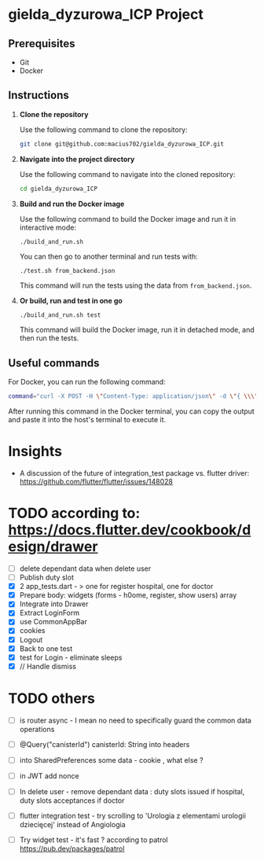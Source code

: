 # gielda_dyzurowa_ICP Project

## Prerequisites

- Git
- Docker

## Instructions

1. **Clone the repository**

    Use the following command to clone the repository:

    ```bash
    git clone git@github.com:macius702/gielda_dyzurowa_ICP.git
    ```

2. **Navigate into the project directory**

    Use the following command to navigate into the cloned repository:

    ```bash
    cd gielda_dyzurowa_ICP
    ```

3. **Build and run the Docker image**

    Use the following command to build the Docker image and run it in interactive mode:

    ```bash
    ./build_and_run.sh
    ```
    You can then go to another terminal and run tests with:
    ```
    ./test.sh from_backend.json
    ```
    This command will run the tests using the data from `from_backend.json`.

4. **Or build, run and test in one go**

    ```
    ./build_and_run.sh test
    ```
    This command will build the Docker image, run it in detached mode, and then run the tests.

## Useful commands

For Docker, you can run the following command:

```bash
command="curl -X POST -H \"Content-Type: application/json\" -d \"{ \\\"hello\\\": \\\"world\\\" }\" \"http://$(dfx canister id d_backend).localhost:$(dfx info webserver-port)\"" ; echo $command
```

After running this command in the Docker terminal, you can copy the output and paste it into the host's terminal to execute it.

# Insights

- A discussion of the future of integration_test package vs. flutter driver: https://github.com/flutter/flutter/issues/148028

# TODO according to: https://docs.flutter.dev/cookbook/design/drawer


- [ ] delete dependant data when delete user
- [ ] Publish duty slot
- [x] 2 app_tests.dart - > one for register hospital, one for doctor
- [x] Prepare body: widgets (forms - h0ome, register, show users) array 
- [x] Integrate into Drawer
- [x] Extract LoginForm
- [x] use CommonAppBar 
- [x] cookies
- [x] Logout
- [x] Back to one test
- [x] test for Login - eliminate sleeps
- [x] // Handle dismiss

# TODO others


- [ ] is router async - I mean no need to specifically guard the common data operations 
- [ ] @Query("canisterId") canisterId: String into headers
- [ ] into SharedPreferences some data - cookie , what else ?
- [ ] in JWT add nonce
- [ ] In delete user - remove dependant data : duty slots issued if hospital, duty slots acceptances if doctor
- [ ] flutter integration test - try scrolling to 'Urologia z elementami urologii dziecięcej' instead of Angiologia
- [ ] Try widget test - it's fast ? according to patrol  https://pub.dev/packages/patrol


